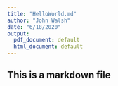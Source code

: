 ```yaml
---
title: "HelloWorld.md"
author: "John Walsh"
date: "6/18/2020"
output:
  pdf_document: default
  html_document: default
---
```


## This is a markdown file


